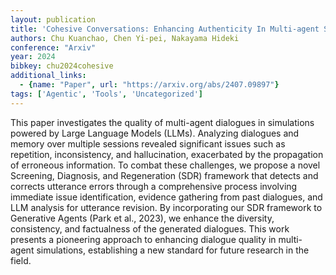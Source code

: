 ```yaml
---
layout: publication
title: 'Cohesive Conversations: Enhancing Authenticity In Multi-agent Simulated Dialogues'
authors: Chu Kuanchao, Chen Yi-pei, Nakayama Hideki
conference: "Arxiv"
year: 2024
bibkey: chu2024cohesive
additional_links:
  - {name: "Paper", url: "https://arxiv.org/abs/2407.09897"}
tags: ['Agentic', 'Tools', 'Uncategorized']
---
```

This paper investigates the quality of multi-agent dialogues in simulations powered by Large Language Models (LLMs). Analyzing dialogues and memory over multiple sessions revealed significant issues such as repetition, inconsistency, and hallucination, exacerbated by the propagation of erroneous information. To combat these challenges, we propose a novel Screening, Diagnosis, and Regeneration (SDR) framework that detects and corrects utterance errors through a comprehensive process involving immediate issue identification, evidence gathering from past dialogues, and LLM analysis for utterance revision. By incorporating our SDR framework to Generative Agents (Park et al., 2023), we enhance the diversity, consistency, and factualness of the generated dialogues. This work presents a pioneering approach to enhancing dialogue quality in multi-agent simulations, establishing a new standard for future research in the field.
